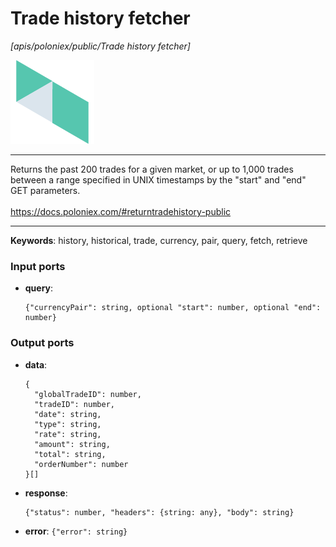 # Trade history fetcher

_[apis/poloniex/public/Trade history fetcher]_

![icon](</assets/icons/33d6ca66-d216-4c2b-b2ae-87685c291a6f.png>)

---

Returns the past 200 trades for a given market, or up to 1,000 trades between a range specified in UNIX timestamps by the "start" and "end" GET parameters.<br>
<br>
https://docs.poloniex.com/#returntradehistory-public<br>

---

__Keywords__: history, historical, trade, currency, pair, query, fetch, retrieve

### Input ports

* __query__: 
    ```
    {"currencyPair": string, optional "start": number, optional "end": number}
    ```

### Output ports

* __data__: 
    ```
    {
      "globalTradeID": number,
      "tradeID": number,
      "date": string,
      "type": string,
      "rate": string,
      "amount": string,
      "total": string,
      "orderNumber": number
    }[]
    ```


* __response__: 
    ```
    {"status": number, "headers": {string: any}, "body": string}
    ```


* __error__: ` {"error": string} `

